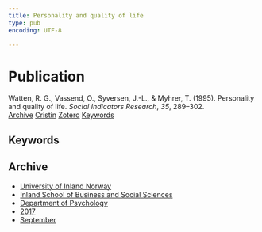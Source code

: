 ```yaml
---
title: Personality and quality of life
type: pub
encoding: UTF-8

---
```

<h1>Publication</h1>
<article id="csl-bib-container-BP2HCYRL" class="csl-bib-container">
  <div class="csl-bib-body"> <div class="csl-entry">Watten, R. G., Vassend, O., Syversen, J.-L., &#38; Myhrer, T. (1995). Personality and quality of life. <i>Social Indicators Research</i>, <i>35</i>, 289–302.</div> </div>
  <div class="csl-bib-buttons">
    <a href="#taxonomy-article-BP2HCYRL" alt="archive" class="csl-bib-button">Archive</a>
    <a href="https://app.cristin.no/results/show.jsf?id=1493209" alt="Cristin" class="csl-bib-button">Cristin</a>
    <a href="http://zotero.org/groups/5881554/items/BP2HCYRL" alt="Zotero" class="csl-bib-button">Zotero</a>
    <a href="#keywords-article-BP2HCYRL" alt="keywords" class="csl-bib-button">Keywords</a>
  </div>
  <div id="csl-bib-meta-container-BP2HCYRL"></div>
</article>
<div id="csl-bib-meta-BP2HCYRL" class="csl-bib-meta">
  <article id="keywords-article-BP2HCYRL" class="keywords-article">
    <h1>Keywords</h1>
    
  </article>
  <article id="taxonomy-article-BP2HCYRL" class="taxonomy-article">
    <h1>Archive</h1>
    <ul>
      <li><a href="{{< params subfolder >}}en/archive/?key=3DCRN523">University of Inland Norway</a></li>
      <li><a href="{{< params subfolder >}}en/archive/?key=DU8Q9LN9">Inland School of Business and Social Sciences</a></li>
      <li><a href="{{< params subfolder >}}en/archive/?key=KTD9NXA8">Department of Psychology</a></li>
      <li><a href="{{< params subfolder >}}en/archive/?key=E9KSSDJQ">2017</a></li>
      <li><a href="{{< params subfolder >}}en/archive/?key=NGAXK4N5">September</a></li>
    </ul>
  </article>
</div>
